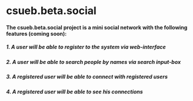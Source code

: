# csueb.beta.social
#### The csueb.beta.social project is a mini social network with the following features (coming soon):
##### 1. A user will be able to register to the system via web-interface
##### 2. A user will be able to search people by names via search input-box
##### 3. A registered user will be able to connect with registered users
##### 4. A registered user will be able to see his connections



